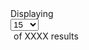 <div class="filter-display grid-row" style="align-items: baseline; padding-bottom: 2rem;">
  <div class="grid-col-2">Displaying </div>
  <div class="grid-col-2">
    <div class="usa-combo-box">
      <select class="usa-select" name="view" id="view">
        <option value=15>15</option>
        <option value=15>50</option>
        <option value=15>100</option>
      </select>
    </div>
  </div>
  <div class="grid-col" style="padding-left: 5px;">of XXXX results</div>
</div>
